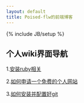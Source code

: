 ```yaml
---
layout: default
title: Poised-flw的前端博客
---
```

{% include JB/setup %}

## 个人wiki界面导航

1.[安装ruby相关](http://poised-flw.com/wiki/1)

2.[如何申请一个免费的个人网站](http://poised-flw.com/wiki/2)

3.[如何安装并配置好git](http://poised-flw.com/wiki/3)
